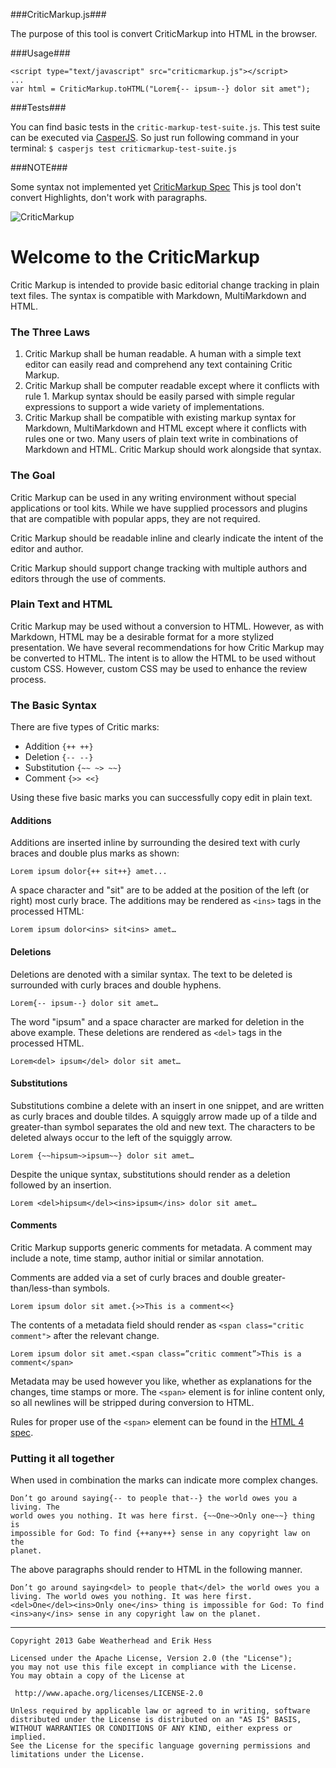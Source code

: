 ###CriticMarkup.js###

The purpose of this tool is convert CriticMarkup into HTML in the browser. 

###Usage###

    <script type="text/javascript" src="criticmarkup.js"></script>
    ...
    var html = CriticMarkup.toHTML("Lorem{‐‐ ipsum‐‐} dolor sit amet");

###Tests###

You can find basic tests in the `critic-markup-test-suite.js`. This test suite can be executed via [CasperJS](http://casperjs.readthedocs.org/en/latest/testing.html#unit-testing). So just run following command in your terminal: `$ casperjs test criticmarkup-test-suite.js`

###NOTE###

Some syntax not implemented yet [CriticMarkup Spec](http://criticmarkup.com/spec.php)
This js tool don't convert Highlights, don't work with paragraphs.


![CriticMarkup](http://high90.com/img/CriticMarkup-400px.png)

Welcome to the CriticMarkup
====================

Critic Markup is intended to provide basic editorial change tracking in plain text files. The syntax is compatible with Markdown, MultiMarkdown and HTML.

### The Three Laws ###

1. Critic Markup shall be human readable. A human with a simple text editor can easily read and comprehend any text containing Critic Markup.
2. Critic Markup shall be computer readable except where it conflicts with rule 1. Markup syntax should be easily parsed with simple regular expressions to support a wide variety of implementations.
3. Critic Markup shall be compatible with existing markup syntax for Markdown, MultiMarkdown and HTML except where it conflicts with rules one or two. Many users of plain text write in combinations of Markdown and HTML. Critic Markup should work alongside that syntax.

### The Goal ###

Critic Markup can be used in any writing environment without special applications or tool kits. While we have supplied processors and plugins that are compatible with popular apps, they are not required.

Critic Markup should be readable inline and clearly indicate the intent of the editor and author.

Critic Markup should support change tracking with multiple authors and editors through the use of comments.

### Plain Text and HTML ###

Critic Markup may be used without a conversion to HTML. However, as with Markdown, HTML may be a desirable format for a more stylized presentation. We have several recommendations for how Critic Markup may be converted to HTML. The intent is to allow the HTML to be used without custom CSS. However, custom CSS may be used to enhance the review process.

### The Basic Syntax ###

There are five types of Critic marks: 

* Addition `{++ ++}`
* Deletion `{-- --}`
* Substitution `{~~ ~> ~~}`
* Comment `{>> <<}`

Using these five basic marks you can successfully copy edit in plain text.

#### Additions ####

Additions are inserted inline by surrounding the desired text with curly braces and double plus marks as shown:

	Lorem ipsum dolor{++ sit++} amet...

A space character and "sit" are to be added at the position of the left (or right) most curly brace. The additions may be rendered as `<ins>` tags in the processed HTML:

	Lorem ipsum dolor<ins> sit<ins> amet…


#### Deletions ####

Deletions are denoted with a similar syntax. The text to be deleted is surrounded with curly braces and double hyphens.

	Lorem{‐‐ ipsum‐‐} dolor sit amet…

The word "ipsum" and a space character are marked for deletion in the above example. These deletions are rendered as `<del>` tags in the processed HTML.

	Lorem<del> ipsum</del> dolor sit amet…


#### Substitutions ####

Substitutions combine a delete with an insert in one snippet, and are written as curly braces and double tildes. A squiggly arrow made up of a tilde and greater-than symbol separates the old and new text. The characters to be deleted always occur to the left of the squiggly arrow.

	Lorem {~~hipsum~>ipsum~~} dolor sit amet…

Despite the unique syntax, substitutions should render as a deletion followed by an insertion.

	Lorem <del>hipsum</del><ins>ipsum</ins> dolor sit amet…

#### Comments ####

Critic Markup supports generic comments for metadata. A comment may include a note, time stamp, author initial or similar annotation.

Comments are added via a set of curly braces and double greater-than/less-than symbols.

	Lorem ipsum dolor sit amet.{>>This is a comment<<}

The contents of a metadata field should render as `<span class="critic comment">` after the relevant change.

	Lorem ipsum dolor sit amet.<span class=”critic comment”>This is a comment</span>

Metadata may be used however you like, whether as explanations for the changes, time stamps or more. The `<span>` element is for inline content only, so all newlines will be stripped during conversion to HTML.

Rules for proper use of the `<span>` element can be found in the [HTML 4 spec](http://www.w3.org/TR/html401/struct/global.html#edef-SPAN).


### Putting it all together ###

When used in combination the marks can indicate more complex changes.

	Don’t go around saying{‐‐ to people that‐‐} the world owes you a living. The
	world owes you nothing. It was here first. {~~One~>Only one~~} thing is
	impossible for God: To find {++any++} sense in any copyright law on the
	planet.

The above paragraphs should render to HTML in the following manner.

	Don’t go around saying<del> to people that</del> the world owes you a
	living. The world owes you nothing. It was here first.
	<del>One</del><ins>Only one</ins> thing is impossible for God: To find
	<ins>any</ins> sense in any copyright law on the planet.

---

    Copyright 2013 Gabe Weatherhead and Erik Hess

    Licensed under the Apache License, Version 2.0 (the "License");
    you may not use this file except in compliance with the License.
    You may obtain a copy of the License at

     http://www.apache.org/licenses/LICENSE-2.0

    Unless required by applicable law or agreed to in writing, software
    distributed under the License is distributed on an "AS IS" BASIS,
    WITHOUT WARRANTIES OR CONDITIONS OF ANY KIND, either express or implied.
    See the License for the specific language governing permissions and
    limitations under the License.
